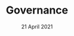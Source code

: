 ---
title: Governance
date: 21 April 2021
time: 1:00pm - 2:30pm AEDT
standard_description: 'governance'
instructors: ['tileyden']
eventbrite_link: 'https://teams.microsoft.com/registration/v4j5cvGGr0GRqy180BHbRw,pr-8AgIhOkeyrQ9TNpVEag,mlpoWrUX6UetNMya96gqCw,-M4nTORl3k6eDMORj-XRUg,o-NSnYEyIEC1HVuRyy6tcQ,PeqRZmtHQUWGm8MIgaHhNg?mode=read&tenantId=72f988bf-86f1-41af-91ab-2d7cd011db47'
survey_link: 'https://aka.ms/ftalive-gov-feedback'
content_link: 'https://aka.ms/ftalive-gov'
---